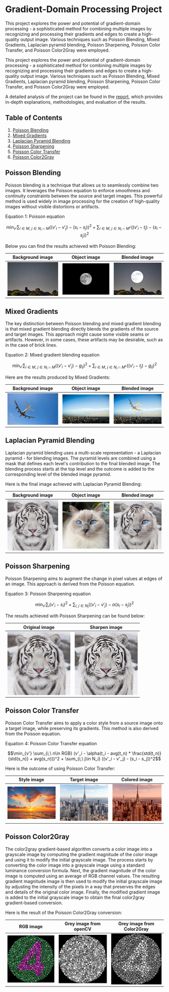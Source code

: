 # Gradient-Domain Processing Project

This project explores the power and potential of gradient-domain processing - a sophisticated method for combining multiple images by recognizing and processing their gradients and edges to create a high-quality output image. Various techniques such as Poisson Blending, Mixed Gradients, Laplacian pyramid blending, Poisson Sharpening, Poisson Color Transfer, and Poisson Color2Gray were employed.

This project explores the power and potential of gradient-domain processing - a sophisticated method for combining multiple images by recognizing and processing their gradients and edges to create a high-quality output image. Various techniques such as Poisson Blending, Mixed Gradients, Laplacian pyramid blending, Poisson Sharpening, Poisson Color Transfer, and Poisson Color2Gray were employed.

A detailed analysis of the project can be found in the [report](https://github.com/OlaPietka/Gradient-Domain-Fusion/edit/main/AnalysisReport.pdf), which provides in-depth explanations, methodologies, and evaluation of the results.

## Table of Contents
1. [Poisson Blending](#poisson-blending)
2. [Mixed Gradients](#mixed-gradients)
3. [Laplacian Pyramid Blending](#laplacian-pyramid-blending)
4. [Poisson Sharpening](#poisson-sharpening)
5. [Poisson Color Transfer](#poisson-color-transfer)
6. [Poisson Color2Gray](#poisson-color2gray)

## Poisson Blending <a name="poisson-blending"></a>

Poisson blending is a technique that allows us to seamlessly combine two images. It leverages the Poisson equation to enforce smoothness and continuity constraints between the source and target images. This powerful method is used widely in image processing for the creation of high-quality images without visible distortions or artifacts.

Equation 1: Poisson equation

```math
\min_{v'} \sum_{i\in M,\ j\in N_i\cap M} ((v'_i - v'_j) - (s_i - s_j))^2 + \sum_{i\in M,\ j\in N_i\cap M^c} ((v'_i - t_j) - (s_i - s_j))^2
```
Below you can find the results achieved with Poisson Blending:

Background image            |  Object image  |  Blended image
:-------------------------:|:-------------------------:|:-------------------------:
<img src="samples/img1.jpg" width="200"> |  <img src="samples/img2.jpg" width="200"> | <img src="results/poiss_blend.jpg" width="200">

## Mixed Gradients <a name="mixed-gradients"></a>

The key distinction between Poisson blending and mixed gradient blending is that mixed gradient blending directly blends the gradients of the source and target images. This approach might cause some visible seams or artifacts. However, in some cases, these artifacts may be desirable, such as in the case of brick lines.

Equation 2: Mixed gradient blending equation
```math
\min_{v'} \sum_{i\in M,\ j\in N_i\cap M} ((v'_i - v'_j) - g_{ij})^2 + \sum_{i\in M,\ j\in N_i\cap M^c} ((v'_i - t_j) - g_{ij})^2
```
Here are the results produced by Mixed Gradients:

Background image            |  Object image  |  Blended image
:-------------------------:|:-------------------------:|:-------------------------:
<img src="samples/img10.jpg" width="200"> |  <img src="samples/img11.jpg" width="200"> | <img src="results/mix_blend.jpg" width="200">

## Laplacian Pyramid Blending <a name="laplacian-pyramid-blending"></a>

Laplacian pyramid blending uses a multi-scale representation - a Laplacian pyramid - for blending images. The pyramid levels are combined using a mask that defines each level's contribution to the final blended image. The blending process starts at the top level and the outcome is added to the corresponding level of the blended image pyramid.

Here is the final image achieved with Laplacian Pyramid Blending:

Background image            |  Object image  |  Blended image
:-------------------------:|:-------------------------:|:-------------------------:
<img src="samples/img6.jpg" width="200"> |  <img src="samples/img9.jpg" width="200"> | <img src="results/lap_blend.jpg" width="200">

## Poisson Sharpening <a name="poisson-sharpening"></a>

Poisson Sharpening aims to augment the change in pixel values at edges of an image. This approach is derived from the Poisson equation.

Equation 3: Poisson Sharpening equation
```math
\min_{v'} \sum_{i} (v'_i - s_i)^2 + \sum_{i,\ j\in N_i} ((v'_i - v'_j) - \alpha(s_i - s_j))^2
```
The results achieved with Poisson Sharpening can be found below:

Original image            |  Sharpen image  
:-------------------------:|:-------------------------:
<img src="samples/img6.jpg" width="200"> |  <img src="results/sharpen.jpg" width="200"> 


## Poisson Color Transfer <a name="poisson-color-transfer"></a>

Poisson Color Transfer aims to apply a color style from a source image onto a target image, while preserving its gradients. This method is also derived from the Poisson equation.

Equation 4: Poisson Color Transfer equation
```math
\min_{v'} \sum_{i,\ n\in RGB} (v'_i - \alpha(t_i - avg(t_n) * \frac{std(t_n)}{std(s_n)} + avg(s_n)))^2 + \sum_{i,\ j\in N_i} ((v'_i - v'_j) - (s_i - s_j))^2
```
Here is the outcome of using Poisson Color Transfer:


Style image            |  Target image  |  Colored image
:-------------------------:|:-------------------------:|:-------------------------:
<img src="samples/img7.jpg" width="200"> |  <img src="samples/img8.jpg" width="200"> | <img src="results/colored.jpg" width="200">

## Poisson Color2Gray <a name="poisson-color2gray"></a>

The color2gray gradient-based algorithm converts a color image into a grayscale image by computing the gradient magnitude of the color image and using it to modify the initial grayscale image. The process starts by converting the color image into a grayscale image using a standard luminance conversion formula. Next, the gradient magnitude of the color image is computed using an average of RGB channel values. The resulting gradient magnitude image is then used to modify the initial grayscale image by adjusting the intensity of the pixels in a way that preserves the edges and details of the original color image. Finally, the modified gradient image is added to the initial grayscale image to obtain the final color2gray gradient-based conversion.

Here is the result of the Poisson Color2Gray conversion:

RGB image            |  Grey image from openCV  |  Grey image from Color2Gray
:-------------------------:|:-------------------------:|:-------------------------:
<img src="samples/img5.jpg" width="200"> |  <img src="results/gray_cv.jpg" width="200"> | <img src="results/color2gray.jpg" width="200">
